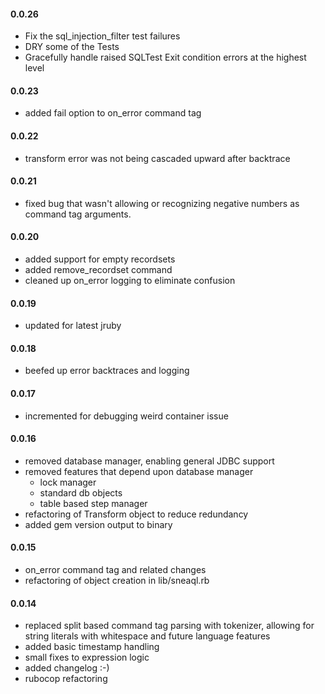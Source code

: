 #### 0.0.26

* Fix the sql_injection_filter test failures
* DRY some of the Tests
* Gracefully handle raised SQLTest Exit condition errors at the highest level

#### 0.0.23

* added fail option to on_error command tag

#### 0.0.22

* transform error was not being cascaded upward after backtrace

#### 0.0.21

* fixed bug that wasn't allowing or recognizing negative numbers as command tag arguments.

#### 0.0.20

* added support for empty recordsets
* added remove_recordset command
* cleaned up on_error logging to eliminate confusion

#### 0.0.19

* updated for latest jruby

#### 0.0.18

* beefed up error backtraces and logging

#### 0.0.17

* incremented for debugging weird container issue

#### 0.0.16

* removed database manager, enabling general JDBC support
* removed features that depend upon database manager
  * lock manager
  * standard db objects
  * table based step manager
* refactoring of Transform object to reduce redundancy
* added gem version output to binary

#### 0.0.15

* on_error command tag and related changes
* refactoring of object creation in lib/sneaql.rb


#### 0.0.14

* replaced split based command tag parsing with tokenizer, allowing for string literals with whitespace and future language features
* added basic timestamp handling
* small fixes to expression logic
* added changelog :-)
* rubocop refactoring
